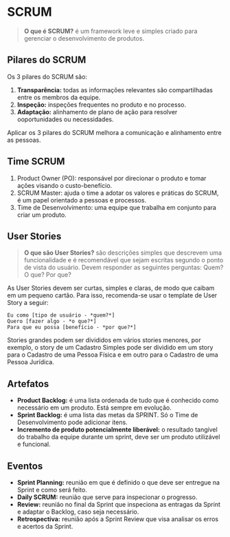 # SCRUM

> __O que é SCRUM?__ é um framework leve e simples criado para gerenciar o desenvolvimento de produtos.

## Pilares do SCRUM

Os 3 pilares do SCRUM são:
1. __Transparência:__ todas as informações relevantes são compartilhadas entre os membros da equipe.
2. __Inspeção:__ inspeções frequentes no produto e no processo.
3. __Adaptação:__ alinhamento de plano de ação para resolver ooportunidades ou necessidades.

Aplicar os 3 pilares do SCRUM melhora a comunicação e alinhamento entre as pessoas.

## Time SCRUM

1. Product Owner (PO): responsável por direcionar o produto e tomar ações visando o custo-benefício.
2. SCRUM Master: ajuda o time a adotar os valores e práticas do SCRUM, é um papel orientado a pessoas e processos.
3. Time de Desenvolvimento: uma equipe que trabalha em conjunto para criar um produto.

## User Stories

> __O que são User Stories?__  são descrições simples que descrevem uma funcionalidade e é recomendável que sejam escritas segundo o ponto de vista do usuário. Devem responder as seguintes perguntas: Quem? O que? Por que?

As User Stories devem ser curtas, simples e claras, de modo que caibam em um pequeno cartão. Para isso, recomenda-se usar o template de User Story a seguir:

    Eu como [tipo de usuário - *quem?*]
    Quero [fazer algo - *o que?*]
    Para que eu possa [benefício - *por que?*]

Stories grandes podem ser divididos em vários stories menores, por exemplo, o story de um Cadastro Simples pode ser dividido em um story para o Cadastro de uma Pessoa Física e em outro para o Cadastro de uma Pessoa Jurídica.

## Artefatos

* __Product Backlog:__ é uma lista ordenada de tudo que é conhecido como necessário em um produto. Está sempre em evolução.
* __Sprint Backlog:__ é uma lista das metas da SPRINT. Só o Time de Desenvolvimento pode adicionar itens.
* __Incremento de produto potencialmente liberável:__ o resultado tangível do trabalho da equipe durante um sprint, deve ser um produto utilizável e funcional.

## Eventos

* __Sprint Planning:__ reunião em que é definido o que deve ser entregue na Sprint e como será feito.
* __Daily SCRUM:__ reunião que serve para inspecionar o progresso.
* __Review:__ reunião no final da Sprint que inspeciona as entragas da Sprint e adaptar o Backlog, caso seja necessário.
* __Retrospectiva:__ reunião após a Sprint Review que visa analisar os erros e acertos da Sprint.